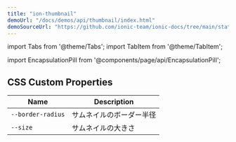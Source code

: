 ```yaml
---
title: "ion-thumbnail"
demoUrl: "/docs/demos/api/thumbnail/index.html"
demoSourceUrl: "https://github.com/ionic-team/ionic-docs/tree/main/static/demos/api/thumbnail/index.html"
---
```

import Tabs from '@theme/Tabs';
import TabItem from '@theme/TabItem';

<head>
  <title>ion-thumbnail | Thumbnail App Component to Wrap Images or Icons</title>
  <meta name="description" content="What is a thumbnail image? Thumbnail app components wrap an image or icon and can be used to display a layout of images or for previews of full-size images." />
</head>

import EncapsulationPill from '@components/page/api/EncapsulationPill';

<EncapsulationPill type="shadow" />


  
## CSS Custom Properties

| Name | Description |
| --- | --- |
| `--border-radius` | サムネイルのボーダー半径 |
| `--size` | サムネイルの大きさ |

